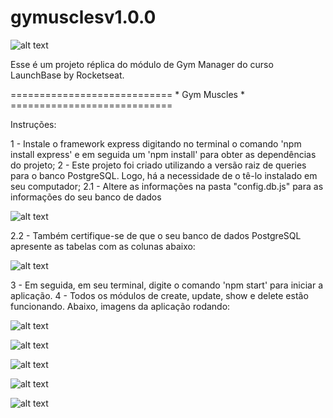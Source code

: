 # gymusclesv1.0.0

![alt text](https://i.imgur.com/iwXRy3V.png)

Esse é um projeto réplica do módulo de Gym Manager do curso LaunchBase by Rocketseat.

============================ * Gym Muscles * ============================

Instruções:

1 - Instale o framework express digitando no terminal o comando 'npm install express' e em seguida um 'npm install' para obter as dependências do projeto;
2 - Este projeto foi criado utilizando a versão raiz de queries para o banco PostgreSQL. Logo, há a necessidade de o tê-lo instalado em seu computador;
2.1 - Altere as informações na pasta "config.db.js" para as informações do seu banco de dados

![alt text](https://i.imgur.com/ZjR29nQ.png)

2.2 - Também certifique-se de que o seu banco de dados PostgreSQL apresente as tabelas com as colunas abaixo:

![alt text](https://i.imgur.com/ZLZMAg1.jpg)

3 - Em seguida, em seu terminal, digite o comando 'npm start' para iniciar a aplicação.
4 - Todos os módulos de create, update, show e delete estão funcionando. Abaixo, imagens da aplicação rodando:

![alt text](https://i.imgur.com/IP5bqaZ.png)

![alt text](https://i.imgur.com/epM5GcY.png)

![alt text](https://i.imgur.com/yGQJVuh.png)

![alt text](https://i.imgur.com/kCLQbDT.png)

![alt text](https://i.imgur.com/m7P5miS.jpg)
